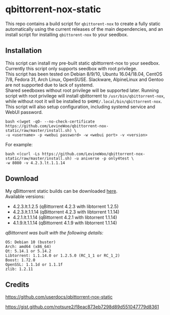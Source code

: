 # qbittorrent-nox-static

This repo contains a build script for `qbittorent-nox` to create a fully static automatically using the current releases of the main dependencies, and an install script for installing `qbittorent-nox` to your seedbox.

## Installation

This script can install my pre-built static qbittorrent-nox to your seedbox. Currently this script only supports seedbox with root privilege.  
This script has been tested on Debian 8/9/10, Ubuntu 16.04/18.04, CentOS 7/8, Fedora 31, Arch Linux, OpenSUSE. Slackware, AlpineLinux and Gentoo are not supported due to lack of systemd.  
Shared seedboxes without root privilege will be supported later. Running script with root privilege will install qbittorrent to `/usr/bin/qbittorrent-nox`, while without root it will be installed to `$HOME/.local/bin/qbittorrent-nox`.  
This script will also setup configuration, including systemd service and WebUI password.  

```shell
bash <(wget -qO- --no-check-certificate https://github.com/LevineWoo/qbittorrent-nox-static/raw/master/install.sh) \
-u <username> -p <webui password> -w <webui port> -v <version>
```
For example: 
```shell
bash <(curl -Ls https://github.com/LevineWoo/qbittorrent-nox-static/raw/master/install.sh) -u aniverse -p only4test \
-w 8080 -v 4.2.3.lt.1.1.14
```

## Download

My qBittorrent static builds can be downloaded [here](https://sourceforge.net/projects/inexistence/files/qbittorrent/).  
Available versions:  
- 4.2.3.lt.1.2.5  (qBittorrent 4.2.3 with libtorrent 1.2.5)
- 4.2.3.lt.1.1.14 (qBittorrent 4.2.3 with libtorrent 1.1.14)
- 4.2.1.lt.1.1.14 (qBittorrent 4.2.1 with libtorrent 1.1.14)
- 4.1.9.lt.1.1.14 (qBittorrent 4.1.9 with libtorrent 1.1.14)

*qBittorrent was built with the following details:*

```
OS: Debian 10 (buster)
Arch: amd64 (x86_64)
Qt: 5.14.1 or 5.14.2
Libtorrent: 1.1.14.0 or 1.2.5.0 (RC_1_1 or RC_1_2)
Boost: 1.72.0
OpenSSL: 1.1.1d or 1.1.1f
zlib: 1.2.11
```

## Credits

https://github.com/userdocs/qbittorrent-nox-static

https://gist.github.com/notsure2/f8eac873eb7298d89d551047779d8361
